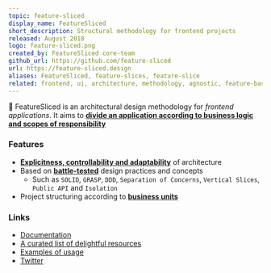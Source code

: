 ```yaml
---
topic: feature-sliced
display_name: FeatureSliced
short_description: Structural methodology for frontend projects
released: August 2018
logo: feature-sliced.png
created_by: FeatureSliced core-team
github_url: https://github.com/feature-sliced
url: https://feature-sliced.design
aliases: FeatureSliced, feature-slices, feature-slice
related: frontend, ui, architecture, methodology, agnostic, feature-based, feature-driven, domain-driven, react, vue, svelte
---
```


🍰 FeatureSliced is an architectural design methodology for *frontend applications*. It aims to [**divide an application according to business logic and scopes of responsibility**](https://feature-sliced.design/docs/concepts/app-splitting)

### Features

- [**Explicitness, controllability and adaptability**](https://feature-sliced.design/docs/concepts/architecture) of architecture
- Based on [**battle-tested**](https://feature-sliced.design/docs/get-started/motivation) design practices and concepts
    - Such as `SOLID`, `GRASP`, `DDD`, `Separation of Concerns`, `Vertical Slices`, `Public API` and `Isolation`
- Project structuring according to [**business units**](https://feature-sliced.design/docs/concepts/needs-driven)


### Links
- [Documentation](https://feature-sliced.design)
- [A curated list of delightful resources](https://github.com/feature-sliced/awesome)
- [Examples of usage](https://github.com/feature-sliced/examples)
- [Twitter](https://twitter.com/feature_sliced)

